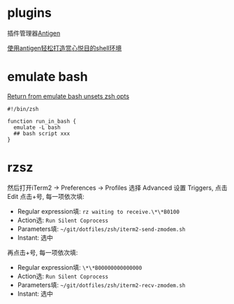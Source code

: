 # plugins
插件管理器[Antigen](https://github.com/zsh-users/antigen)

[使用antigen轻松打造赏心悦目的shell环境](https://cloud.tencent.com/developer/article/1607239)

# emulate bash
[Return from emulate bash unsets zsh opts](
https://superuser.com/questions/1307205/return-from-emulate-bash-unsets-zsh-opts)

```shell
#!/bin/zsh

function run_in_bash {
  emulate -L bash
  ## bash script xxx
}
```

# rzsz
然后打开iTerm2 -> Preferences -> Profiles 选择 Advanced 设置 Triggers, 点击 Edit
点击+号, 每一项依次填:

- Regular expression填: `rz waiting to receive.\*\*B0100`
- Action选: `Run Silent Coprocess`
- Parameters填: `~/git/dotfiles/zsh/iterm2-send-zmodem.sh`
- Instant: 选中

再点击+号, 每一项依次填:

- Regular expression填: `\*\*B00000000000000`
- Action选: `Run Silent Coprocess`
- Parameters填: `~/git/dotfiles/zsh/iterm2-recv-zmodem.sh`
- Instant: 选中

